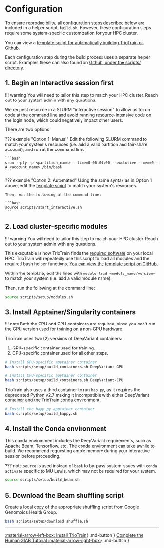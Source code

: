 # Configuration

To ensure reproducibility, all configuration steps described below are included in a helper script, `build.sh`. However, these configuration steps require some system-specific customization for your HPC cluster.

You can view a [template script for automatically building TrioTrain on Github.](https://github.com/jkalleberg/DV-TrioTrain/scripts/setup/build.sh)

Each configuration step during the build process uses a separate helper script. Examples these can also found on [Github, under the scripts/ directory](https://github.com/jkalleberg/DV-TrioTrain/scripts/setup/).

## 1. Begin an interactive session first

!!! warning
    You will need to tailor this step to match your HPC cluster. Reach out to your system admin with any questions.

We request resource in a SLURM "interactive session" to allow us to run code at the command line and avoid running resource-intensive code on the login node, which could negatively impact other users.

There are two options:

??? example "Option 1: Manual"
    Edit the following SLURM command to match your system's resources (i.e. add a valid partition and fair-share account), and run at the command line.

    ```bash
    srun --pty -p <partition_name> --time=0-06:00:00 --exclusive --mem=0 -A <account_name> /bin/bash
    ```

??? example "Option 2: Automated"
    Using the same syntax as in Option 1 above, edit the [template script](https://github.com/jkalleberg/DV-TrioTrain/blob/bac33c732065fa7fa1e92097e8f31da383261f4f/scripts/start_interactive.sh) to match your system's resources.

    Then, run the following at the command line:

    ```bash
    source scripts/start_interactive.sh
    ```

## 2. Load cluster-specific modules

!!! warning
    You will need to tailor this step to match your HPC cluster. Reach out to your system admin with any questions.

This executable is how TrioTrain finds the [required software](installation.md#system-requirements) on your local HPC. TrioTrain will repeatedly use this script to load all modules and the required bash helper functions. [You can view the template script on GitHub.](https://github.com/jkalleberg/DV-TrioTrain/blob/bac33c732065fa7fa1e92097e8f31da383261f4f/scripts/setup/modules.sh)

Within the template, edit the lines with `module load <module_name/version>` to match your system (i.e. add a valid module name).

Then, run the following at the command line:

```bash
source scripts/setup/modules.sh 
```

## 3. Install Apptainer/Singularity containers

!!! note
    Both the GPU and CPU containers are required, since you can't run the GPU version used for training on a non-GPU hardware.

TrioTrain uses two (2) versions of DeepVariant containers:

1. GPU-specific container used for training.
2. CPU-specific container used for all other steps.

```bash
# Install GPU-specific apptainer container
bash scripts/setup/build_containers.sh DeepVariant-GPU

# Install CPU-specific apptainer container
bash scripts/setup/build_containers.sh DeepVariant-CPU
```

TrioTrain also uses a third container to run `hap.py`, as it requires the depreciated Python v2.7 making it incompatible with either DeepVariant container and the TrioTrain conda environment.

```bash
# Install the happ.py apptainer container
bash scripts/setup/build_happy.sh
```

## 4. Install the Conda environment

This conda environment includes the DeepVariant requirements, such as Apache Beam, Tensorflow, etc. The conda environment can take awhile to build. We recommend requesting ample memory during your interactive session before proceeding.

??? note
    `source` is used instead of `bash` to by-pass system issues with `conda activate` specific to MU Lewis, which may not be required for your system.

```bash
source scripts/setup/build_beam.sh
```

## 5. Download the Beam shuffling script

Create a local copy of the appropriate shuffling script from Google Genomoics Health Group.

```bash
bash scripts/setup/download_shuffle.sh
```

---

[:material-arrow-left-box: Install TrioTrain](installation.md){ .md-button } [Complete the Human GIAB Tutorial :material-arrow-right-box:](walk-through.md){ .md-button }
